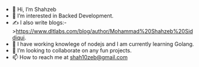 - 👋 Hi, I’m Shahzeb
- 👀 I’m interested in Backed Development.
- ✍️ I also write blogs:->https://www.dltlabs.com/blog/author/Mohammad%20Shahzeb%20Siddiqui.
- 🌱 I have working knowlege of nodejs and I am currently learning Golang.
- 💞️ I’m looking to collaborate on any fun projects.
- 📫 How to reach me at shah10zeb@gmail.com

